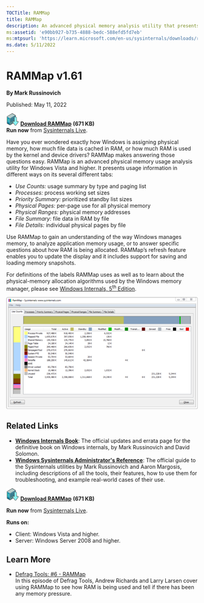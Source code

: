 ```yaml
--- 
TOCTitle: RAMMap
title: RAMMap
description: An advanced physical memory analysis utility that presents usage information in several ways on its different tabs.
ms:assetid: 'e90bb927-b735-4888-bedc-588efd5fd7eb'
ms:mtpsurl: 'https://learn.microsoft.com/en-us/sysinternals/downloads/rammap'
ms.date: 5/11/2022
---
```


# RAMMap v1.61

**By Mark Russinovich**

Published: May 11, 2022

[![Download](media/shared/Download_sm.png)](https://download.sysinternals.com/files/RAMMap.zip) [**Download RAMMap**](https://download.sysinternals.com/files/RAMMap.zip) **(671 KB)**  
**Run now** from [Sysinternals Live](https://live.sysinternals.com/RAMMap.exe).

Have you ever wondered exactly how Windows is assigning physical memory,
how much file data is cached in RAM, or how much RAM is used by the
kernel and device drivers? RAMMap makes answering those questions easy.
RAMMap is an advanced physical memory usage analysis utility for Windows
Vista and higher. It presents usage information in different ways on its
several different tabs:

- *Use Counts:* usage summary by type and paging list
- *Processes:* process working set sizes
- *Priority Summary:* prioritized standby list sizes
- *Physical Pages:* per-page use for all physical memory
- *Physical Ranges:* physical memory addresses
- *File Summary:* file data in RAM by file
- *File Details:* individual physical pages by file

Use RAMMap to gain an understanding of the way Windows manages memory, to
analyze application memory usage, or to answer specific questions about
how RAM is being allocated. RAMMap’s refresh feature enables you to
update the display and it includes support for saving and loading memory
snapshots.

For definitions of the labels RAMMap uses as well as to learn about the
physical-memory allocation algorithms used by the Windows memory
manager, please see [Windows Internals, 5<sup>th</sup> Edition](~/resources/windows-internals.md).

![RAMMap screenshot](media/rammap/rammap.png)

## Related Links

- [**Windows Internals Book**](~/resources/windows-internals.md): The official updates and errata
  page for the definitive book on Windows internals, by Mark Russinovich and David Solomon.
- [**Windows Sysinternals Administrator's Reference**](~/resources/troubleshooting-book.md): The
  official guide to the Sysinternals utilities by Mark Russinovich and Aaron Margosis, including
  descriptions of all the tools, their features, how to use them for troubleshooting, and example
  real-world cases of their use.

[![Download](media/shared/Download_sm.png)](https://download.sysinternals.com/files/RAMMap.zip) [**Download RAMMap**](https://download.sysinternals.com/files/RAMMap.zip) **(671 KB)**

**Run now** from [Sysinternals Live](https://live.sysinternals.com/RAMMap.exe).

**Runs on:**

- Client: Windows Vista and higher.
- Server: Windows Server 2008 and higher.

## Learn More

- [Defrag Tools: \#6 -  RAMMap](/shows/defrag-tools/6-rammap)  
    In this episode of Defrag Tools, Andrew Richards and Larry Larsen
    cover using RAMMap to see how RAM is being used and tell if there
    has been any memory pressure.
